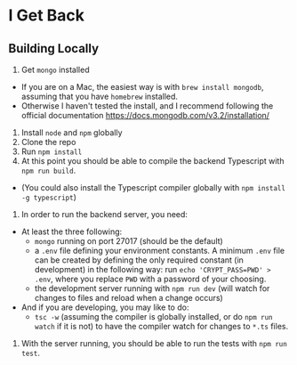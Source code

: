 # I Get Back

## Building Locally

1. Get `mongo` installed
  * If you are on a Mac, the easiest way is with `brew install mongodb`, assuming that you have `homebrew` installed.
  * Otherwise I haven't tested the install, and I recommend following the official documentation https://docs.mongodb.com/v3.2/installation/
1. Install `node` and `npm` globally
1. Clone the repo
1. Run `npm install`
1. At this point you should be able to compile the backend Typescript with `npm run build`.
  * (You could also install the Typescript compiler globally with `npm install -g typescript`)
1. In order to run the backend server, you need:
  * At least the three following:
    * `mongo` running on port 27017 (should be the default)
    * a `.env` file defining your environment constants.  A minimum `.env` file can be created by defining the only required constant (in development) in the following way: run `echo 'CRYPT_PASS=PWD' > .env`, where you replace `PWD` with a password of your choosing.
    * the development server running with `npm run dev` (will watch for changes to files and reload when a change occurs)
  * And if you are developing, you may like to do:
    * `tsc -w` (assuming the compiler is globally installed, or do `npm run watch` if it is not) to have the compiler watch for changes to `*.ts` files.
1. With the server running, you should be able to run the tests with `npm run test`.    
